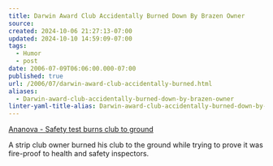 ```yaml
---
title: Darwin Award Club Accidentally Burned Down By Brazen Owner
source: 
created: 2024-10-06 21:27:13-07:00
updated: 2024-10-10 14:59:09-07:00
tags:
  - Humor
  - post
date: 2006-07-09T06:06:00.000-07:00
published: true
url: /2006/07/darwin-award-club-accidentally-burned.html
aliases:
  - Darwin-award-club-accidentally-burned-down-by-brazen-owner
linter-yaml-title-alias: Darwin-award-club-accidentally-burned-down-by-brazen-owner
---
```



[Ananova - Safety test burns club to ground](http://www.ananova.com/news/story/sm_1620950.html "Ananova - Safety test burns club to ground")  
  
A strip club owner burned his club to the ground while trying to prove it was fire-proof to health and safety inspectors.